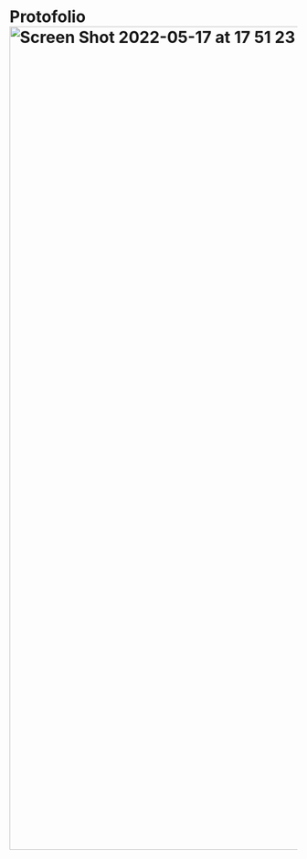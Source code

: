 # Protofolio<img width="1440" alt="Screen Shot 2022-05-17 at 17 51 23" src="https://user-images.githubusercontent.com/63826242/168854584-1e151436-b386-4fc7-87ce-175fd00e85b5.png">
